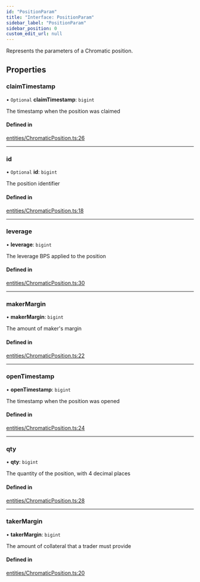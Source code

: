 ```yaml
---
id: "PositionParam"
title: "Interface: PositionParam"
sidebar_label: "PositionParam"
sidebar_position: 0
custom_edit_url: null
---
```


Represents the parameters of a Chromatic position.

## Properties

### claimTimestamp

• `Optional` **claimTimestamp**: `bigint`

The timestamp when the position was claimed

#### Defined in

[entities/ChromaticPosition.ts:26](https://github.com/chromatic-protocol/sdk/blob/01a7cba/packages/sdk-ethers-v6/src/entities/ChromaticPosition.ts#L26)

___

### id

• `Optional` **id**: `bigint`

The position identifier

#### Defined in

[entities/ChromaticPosition.ts:18](https://github.com/chromatic-protocol/sdk/blob/01a7cba/packages/sdk-ethers-v6/src/entities/ChromaticPosition.ts#L18)

___

### leverage

• **leverage**: `bigint`

The leverage BPS applied to the position

#### Defined in

[entities/ChromaticPosition.ts:30](https://github.com/chromatic-protocol/sdk/blob/01a7cba/packages/sdk-ethers-v6/src/entities/ChromaticPosition.ts#L30)

___

### makerMargin

• **makerMargin**: `bigint`

The amount of maker's margin

#### Defined in

[entities/ChromaticPosition.ts:22](https://github.com/chromatic-protocol/sdk/blob/01a7cba/packages/sdk-ethers-v6/src/entities/ChromaticPosition.ts#L22)

___

### openTimestamp

• **openTimestamp**: `bigint`

The timestamp when the position was opened

#### Defined in

[entities/ChromaticPosition.ts:24](https://github.com/chromatic-protocol/sdk/blob/01a7cba/packages/sdk-ethers-v6/src/entities/ChromaticPosition.ts#L24)

___

### qty

• **qty**: `bigint`

The quantity of the position, with 4 decimal places

#### Defined in

[entities/ChromaticPosition.ts:28](https://github.com/chromatic-protocol/sdk/blob/01a7cba/packages/sdk-ethers-v6/src/entities/ChromaticPosition.ts#L28)

___

### takerMargin

• **takerMargin**: `bigint`

The amount of collateral that a trader must provide

#### Defined in

[entities/ChromaticPosition.ts:20](https://github.com/chromatic-protocol/sdk/blob/01a7cba/packages/sdk-ethers-v6/src/entities/ChromaticPosition.ts#L20)
